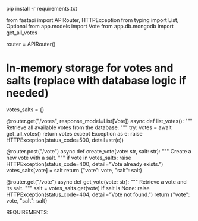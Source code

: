 pip install -r requirements.txt


from fastapi import APIRouter, HTTPException
from typing import List, Optional
from app.models import Vote
from app.db.mongodb import get_all_votes

router = APIRouter()

# In-memory storage for votes and salts (replace with database logic if needed)
votes_salts = {}

@router.get("/votes", response_model=List[Vote])
async def list_votes():
    """
    Retrieve all available votes from the database.
    """
    try:
        votes = await get_all_votes()
        return votes
    except Exception as e:
        raise HTTPException(status_code=500, detail=str(e))

@router.post("/vote")
async def create_vote(vote: str, salt: str):
    """
    Create a new vote with a salt.
    """
    if vote in votes_salts:
        raise HTTPException(status_code=400, detail="Vote already exists.")
    votes_salts[vote] = salt
    return {"vote": vote, "salt": salt}

@router.get("/vote")
async def get_vote(vote: str):
    """
    Retrieve a vote and its salt.
    """
    salt = votes_salts.get(vote)
    if salt is None:
        raise HTTPException(status_code=404, detail="Vote not found.")
    return {"vote": vote, "salt": salt}


REQUIREMENTS:
